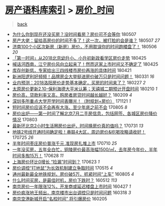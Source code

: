[房产语料库索引](../../README.md)  > [房价_时间](房价_时间.md)
====
> [back](../README.md)

- [为什么你到现在还没买房？没时间看房？房价可不会等你](http://jkwz.applinzi.com/ittc/7100319598182401034.html#%E4%B8%BA%E4%BB%80%E4%B9%88%E4%BD%A0%E5%88%B0%E7%8E%B0%E5%9C%A8%E8%BF%98%E6%B2%A1%E4%B9%B0%E6%88%BF%EF%BC%9F%E6%B2%A1%E6%97%B6%E9%97%B4%E7%9C%8B%E6%88%BF%EF%BC%9F%E6%88%BF%E4%BB%B7%E5%8F%AF%E4%B8%8D%E4%BC%9A%E7%AD%89%E4%BD%A0) 180507  
- [房产大佬：留给高房价的时间不多了！这一次，被打脸的会是谁？](http://jkwz.applinzi.com/ittc/7100302652737061898.html#%E6%88%BF%E4%BA%A7%E5%A4%A7%E4%BD%AC%EF%BC%9A%E7%95%99%E7%BB%99%E9%AB%98%E6%88%BF%E4%BB%B7%E7%9A%84%E6%97%B6%E9%97%B4%E4%B8%8D%E5%A4%9A%E4%BA%86%EF%BC%81%E8%BF%99%E4%B8%80%E6%AC%A1%EF%BC%8C%E8%A2%AB%E6%89%93%E8%84%B8%E7%9A%84%E4%BC%9A%E6%98%AF%E8%B0%81%EF%BC%9F) 180507 *27* 
- [济南100个小区次新房（新房）房价，不用耽误你的时间跑楼盘了！](http://jkwz.applinzi.com/ittc/7100119791832663057.html#%E6%B5%8E%E5%8D%97100%E4%B8%AA%E5%B0%8F%E5%8C%BA%E6%AC%A1%E6%96%B0%E6%88%BF%EF%BC%88%E6%96%B0%E6%88%BF%EF%BC%89%E6%88%BF%E4%BB%B7%EF%BC%8C%E4%B8%8D%E7%94%A8%E8%80%BD%E8%AF%AF%E4%BD%A0%E7%9A%84%E6%97%B6%E9%97%B4%E8%B7%91%E6%A5%BC%E7%9B%98%E4%BA%86%EF%BC%81) 180506 *20* 
- [「第一时间」从2018北京幼升小、小升初新政看学区房价走势](http://jkwz.applinzi.com/ittc/7095966784027100177.html#%E3%80%8C%E7%AC%AC%E4%B8%80%E6%97%B6%E9%97%B4%E3%80%8D%E4%BB%8E2018%E5%8C%97%E4%BA%AC%E5%B9%BC%E5%8D%87%E5%B0%8F%E3%80%81%E5%B0%8F%E5%8D%87%E5%88%9D%E6%96%B0%E6%94%BF%E7%9C%8B%E5%AD%A6%E5%8C%BA%E6%88%BF%E4%BB%B7%E8%B5%B0%E5%8A%BF) 180425  
- [喊话河西南，江宁房价风向立起来了！然而这家上市时间又不确定了](http://jkwz.applinzi.com/ittc/7095824580189094922.html#%E5%96%8A%E8%AF%9D%E6%B2%B3%E8%A5%BF%E5%8D%97%EF%BC%8C%E6%B1%9F%E5%AE%81%E6%88%BF%E4%BB%B7%E9%A3%8E%E5%90%91%E7%AB%8B%E8%B5%B7%E6%9D%A5%E4%BA%86%EF%BC%81%E7%84%B6%E8%80%8C%E8%BF%99%E5%AE%B6%E4%B8%8A%E5%B8%82%E6%97%B6%E9%97%B4%E5%8F%88%E4%B8%8D%E7%A1%AE%E5%AE%9A%E4%BA%86) 180425  
- [库存创新低，专家给出三四线楼市房价再涨的具体时间](http://jkwz.applinzi.com/ittc/7094555024669803531.html#%E5%BA%93%E5%AD%98%E5%88%9B%E6%96%B0%E4%BD%8E%EF%BC%8C%E4%B8%93%E5%AE%B6%E7%BB%99%E5%87%BA%E4%B8%89%E5%9B%9B%E7%BA%BF%E6%A5%BC%E5%B8%82%E6%88%BF%E4%BB%B7%E5%86%8D%E6%B6%A8%E7%9A%84%E5%85%B7%E4%BD%93%E6%97%B6%E9%97%B4) 180421  
- [新洲阳逻利好频频！品牌房企大举挺进房价破万只是时间问题！](http://jkwz.applinzi.com/ittc/7086309482848322570.html#%E6%96%B0%E6%B4%B2%E9%98%B3%E9%80%BB%E5%88%A9%E5%A5%BD%E9%A2%91%E9%A2%91%EF%BC%81%E5%93%81%E7%89%8C%E6%88%BF%E4%BC%81%E5%A4%A7%E4%B8%BE%E6%8C%BA%E8%BF%9B%E6%88%BF%E4%BB%B7%E7%A0%B4%E4%B8%87%E5%8F%AA%E6%98%AF%E6%97%B6%E9%97%B4%E9%97%AE%E9%A2%98%EF%BC%81) 180331 *16* 
- [业内预测：2018洛阳房价走势基本确定，买房的时间来了？](http://jkwz.applinzi.com/ittc/7074804852465337360.html#%E4%B8%9A%E5%86%85%E9%A2%84%E6%B5%8B%EF%BC%9A2018%E6%B4%9B%E9%98%B3%E6%88%BF%E4%BB%B7%E8%B5%B0%E5%8A%BF%E5%9F%BA%E6%9C%AC%E7%A1%AE%E5%AE%9A%EF%BC%8C%E4%B9%B0%E6%88%BF%E7%9A%84%E6%97%B6%E9%97%B4%E6%9D%A5%E4%BA%86%EF%BC%9F) 180227 *2* 
- [太原房价更新2.10-保利海德大平米认筹；天禧城二期预计开盘时间](http://jkwz.applinzi.com/ittc/7068242380103091217.html#%E5%A4%AA%E5%8E%9F%E6%88%BF%E4%BB%B7%E6%9B%B4%E6%96%B02.10-%E4%BF%9D%E5%88%A9%E6%B5%B7%E5%BE%B7%E5%A4%A7%E5%B9%B3%E7%B1%B3%E8%AE%A4%E7%AD%B9%EF%BC%9B%E5%A4%A9%E7%A6%A7%E5%9F%8E%E4%BA%8C%E6%9C%9F%E9%A2%84%E8%AE%A1%E5%BC%80%E7%9B%98%E6%97%B6%E9%97%B4) 180210 *1* 
- [房价高，贷款利率又高，购房者房贷时间越长越好？](http://jkwz.applinzi.com/ittc/7067988713823273990.html#%E6%88%BF%E4%BB%B7%E9%AB%98%EF%BC%8C%E8%B4%B7%E6%AC%BE%E5%88%A9%E7%8E%87%E5%8F%88%E9%AB%98%EF%BC%8C%E8%B4%AD%E6%88%BF%E8%80%85%E6%88%BF%E8%B4%B7%E6%97%B6%E9%97%B4%E8%B6%8A%E9%95%BF%E8%B6%8A%E5%A5%BD%EF%BC%9F) 180209 *4* 
- [深圳多所重点大学开学时间表曝光！（附规划+房价）](http://jkwz.applinzi.com/ittc/7038402091754718224.html#%E6%B7%B1%E5%9C%B3%E5%A4%9A%E6%89%80%E9%87%8D%E7%82%B9%E5%A4%A7%E5%AD%A6%E5%BC%80%E5%AD%A6%E6%97%B6%E9%97%B4%E8%A1%A8%E6%9B%9D%E5%85%89%EF%BC%81%EF%BC%88%E9%99%84%E8%A7%84%E5%88%92%2B%E6%88%BF%E4%BB%B7%EF%BC%89) 171121 *1* 
- [短时间房价应该不会再有大涨、至少年底之前不会](http://jkwz.applinzi.com/ittc/6998361441248478225.html#%E7%9F%AD%E6%97%B6%E9%97%B4%E6%88%BF%E4%BB%B7%E5%BA%94%E8%AF%A5%E4%B8%8D%E4%BC%9A%E5%86%8D%E6%9C%89%E5%A4%A7%E6%B6%A8%E3%80%81%E8%87%B3%E5%B0%91%E5%B9%B4%E5%BA%95%E4%B9%8B%E5%89%8D%E4%B8%8D%E4%BC%9A) 170805 *8* 
- [房价出炉——第一时间了解北京7月二手房信息，包括网签、各城区房价降价情况](http://jkwz.applinzi.com/ittc/6997671661233767440.html#%E6%88%BF%E4%BB%B7%E5%87%BA%E7%82%89%E2%80%94%E2%80%94%E7%AC%AC%E4%B8%80%E6%97%B6%E9%97%B4%E4%BA%86%E8%A7%A3%E5%8C%97%E4%BA%AC7%E6%9C%88%E4%BA%8C%E6%89%8B%E6%88%BF%E4%BF%A1%E6%81%AF%EF%BC%8C%E5%8C%85%E6%8B%AC%E7%BD%91%E7%AD%BE%E3%80%81%E5%90%84%E5%9F%8E%E5%8C%BA%E6%88%BF%E4%BB%B7%E9%99%8D%E4%BB%B7%E6%83%85%E5%86%B5) 170803  
- [最新环北京2小时生活圈房价出炉，时间换房价真的值吗？](http://jkwz.applinzi.com/ittc/6996546432369427473.html#%E6%9C%80%E6%96%B0%E7%8E%AF%E5%8C%97%E4%BA%AC2%E5%B0%8F%E6%97%B6%E7%94%9F%E6%B4%BB%E5%9C%88%E6%88%BF%E4%BB%B7%E5%87%BA%E7%82%89%EF%BC%8C%E6%97%B6%E9%97%B4%E6%8D%A2%E6%88%BF%E4%BB%B7%E7%9C%9F%E7%9A%84%E5%80%BC%E5%90%97%EF%BC%9F) 170731 *13* 
- [地铁2号线开通时间确定啦！串联4大区，周边房价&amp;吃喝攻略请收好！](http://jkwz.applinzi.com/ittc/6994237754148652048.html#%E5%9C%B0%E9%93%812%E5%8F%B7%E7%BA%BF%E5%BC%80%E9%80%9A%E6%97%B6%E9%97%B4%E7%A1%AE%E5%AE%9A%E5%95%A6%EF%BC%81%E4%B8%B2%E8%81%944%E5%A4%A7%E5%8C%BA%EF%BC%8C%E5%91%A8%E8%BE%B9%E6%88%BF%E4%BB%B7%26amp%3B%E5%90%83%E5%96%9D%E6%94%BB%E7%95%A5%E8%AF%B7%E6%94%B6%E5%A5%BD%EF%BC%81) 170725 *26* 
- [半年时间枣庄房价普涨千元 准现房扎堆上市](http://jkwz.applinzi.com/ittc/6988623995984151556.html#%E5%8D%8A%E5%B9%B4%E6%97%B6%E9%97%B4%E6%9E%A3%E5%BA%84%E6%88%BF%E4%BB%B7%E6%99%AE%E6%B6%A8%E5%8D%83%E5%85%83+%E5%87%86%E7%8E%B0%E6%88%BF%E6%89%8E%E5%A0%86%E4%B8%8A%E5%B8%82) 170710 *25* 
- [一年没买房，五年全白忙，铜陵房价最高涨幅1500/㎡，去年房今年价，半年时间多掏15万！](http://jkwz.applinzi.com/ittc/6984299697018504197.html#%E4%B8%80%E5%B9%B4%E6%B2%A1%E4%B9%B0%E6%88%BF%EF%BC%8C%E4%BA%94%E5%B9%B4%E5%85%A8%E7%99%BD%E5%BF%99%EF%BC%8C%E9%93%9C%E9%99%B5%E6%88%BF%E4%BB%B7%E6%9C%80%E9%AB%98%E6%B6%A8%E5%B9%851500%2F%E3%8E%A1%EF%BC%8C%E5%8E%BB%E5%B9%B4%E6%88%BF%E4%BB%8A%E5%B9%B4%E4%BB%B7%EF%BC%8C%E5%8D%8A%E5%B9%B4%E6%97%B6%E9%97%B4%E5%A4%9A%E6%8E%8F15%E4%B8%87%EF%BC%81) 170628 *11* 
- [上海房价环比0增长 “捡漏”时间到？](http://jkwz.applinzi.com/ittc/6982370678916252677.html#%E4%B8%8A%E6%B5%B7%E6%88%BF%E4%BB%B7%E7%8E%AF%E6%AF%940%E5%A2%9E%E9%95%BF+%E2%80%9C%E6%8D%A1%E6%BC%8F%E2%80%9D%E6%97%B6%E9%97%B4%E5%88%B0%EF%BC%9F) 170623 *1* 
- [房价调控“打地鼠”为长效机制建立争取时间](http://jkwz.applinzi.com/ittc/6967734592294372357.html#%E6%88%BF%E4%BB%B7%E8%B0%83%E6%8E%A7%E2%80%9C%E6%89%93%E5%9C%B0%E9%BC%A0%E2%80%9D%E4%B8%BA%E9%95%BF%E6%95%88%E6%9C%BA%E5%88%B6%E5%BB%BA%E7%AB%8B%E4%BA%89%E5%8F%96%E6%97%B6%E9%97%B4) 170515 *4* 
- [通州最新最全地铁规划，房价破5万，抓紧时间“上车”](http://jkwz.applinzi.com/ittc/6862983627419419653.html#%E9%80%9A%E5%B7%9E%E6%9C%80%E6%96%B0%E6%9C%80%E5%85%A8%E5%9C%B0%E9%93%81%E8%A7%84%E5%88%92%EF%BC%8C%E6%88%BF%E4%BB%B7%E7%A0%B45%E4%B8%87%EF%BC%8C%E6%8A%93%E7%B4%A7%E6%97%B6%E9%97%B4%E2%80%9C%E4%B8%8A%E8%BD%A6%E2%80%9D) 160805 *4* 
- [什么时间买房，是最佳时机，房价下跌时？](http://jkwz.applinzi.com/ittc/6831374172038890500.html#%E4%BB%80%E4%B9%88%E6%97%B6%E9%97%B4%E4%B9%B0%E6%88%BF%EF%BC%8C%E6%98%AF%E6%9C%80%E4%BD%B3%E6%97%B6%E6%9C%BA%EF%BC%8C%E6%88%BF%E4%BB%B7%E4%B8%8B%E8%B7%8C%E6%97%B6%EF%BC%9F) 160512 *113* 
- [南京房价一年限涨12%，开发商或延迟楼盘上市时间](http://jkwz.applinzi.com/ittc/6825517608497316868.html#%E5%8D%97%E4%BA%AC%E6%88%BF%E4%BB%B7%E4%B8%80%E5%B9%B4%E9%99%90%E6%B6%A812%25%EF%BC%8C%E5%BC%80%E5%8F%91%E5%95%86%E6%88%96%E5%BB%B6%E8%BF%9F%E6%A5%BC%E7%9B%98%E4%B8%8A%E5%B8%82%E6%97%B6%E9%97%B4) 160427 *1* 
- [房价疯涨地王频出，南京楼市出台调控只是时间问题](http://jkwz.applinzi.com/ittc/6810994672277128197.html#%E6%88%BF%E4%BB%B7%E7%96%AF%E6%B6%A8%E5%9C%B0%E7%8E%8B%E9%A2%91%E5%87%BA%EF%BC%8C%E5%8D%97%E4%BA%AC%E6%A5%BC%E5%B8%82%E5%87%BA%E5%8F%B0%E8%B0%83%E6%8E%A7%E5%8F%AA%E6%98%AF%E6%97%B6%E9%97%B4%E9%97%AE%E9%A2%98) 160318 *3* 
- [南京空港新城开启“名校时间” 将引爆房价](http://jkwz.applinzi.com/ittc/6795416938389963781.html#%E5%8D%97%E4%BA%AC%E7%A9%BA%E6%B8%AF%E6%96%B0%E5%9F%8E%E5%BC%80%E5%90%AF%E2%80%9C%E5%90%8D%E6%A0%A1%E6%97%B6%E9%97%B4%E2%80%9D+%E5%B0%86%E5%BC%95%E7%88%86%E6%88%BF%E4%BB%B7) 160205  
